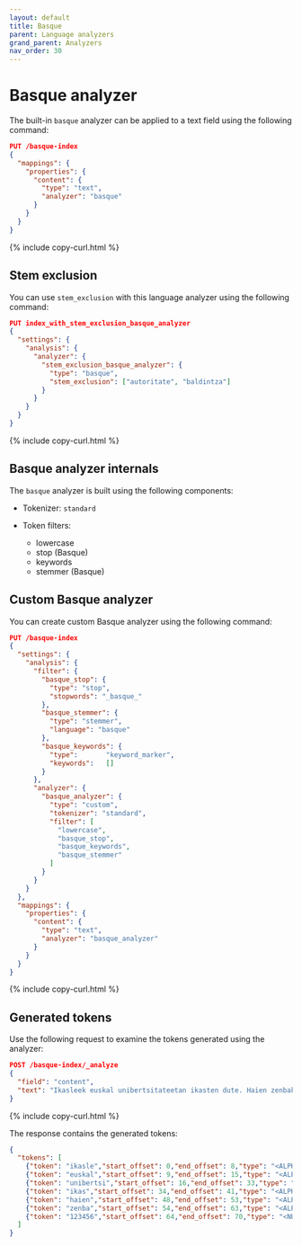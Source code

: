 ```yaml
---
layout: default
title: Basque
parent: Language analyzers
grand_parent: Analyzers
nav_order: 30
---
```


# Basque analyzer

The built-in `basque` analyzer can be applied to a text field using the following command:

```json
PUT /basque-index
{
  "mappings": {
    "properties": {
      "content": {
        "type": "text",
        "analyzer": "basque"
      }
    }
  }
}
```
{% include copy-curl.html %}

## Stem exclusion

You can use `stem_exclusion` with this language analyzer using the following command:

```json
PUT index_with_stem_exclusion_basque_analyzer
{
  "settings": {
    "analysis": {
      "analyzer": {
        "stem_exclusion_basque_analyzer": {
          "type": "basque",
          "stem_exclusion": ["autoritate", "baldintza"]
        }
      }
    }
  }
}
```
{% include copy-curl.html %}

## Basque analyzer internals

The `basque` analyzer is built using the following components:

- Tokenizer: `standard`

- Token filters:
  - lowercase
  - stop (Basque)
  - keywords
  - stemmer (Basque)

## Custom Basque analyzer

You can create custom Basque analyzer using the following command:

```json
PUT /basque-index
{
  "settings": {
    "analysis": {
      "filter": {
        "basque_stop": {
          "type": "stop",
          "stopwords": "_basque_"
        },
        "basque_stemmer": {
          "type": "stemmer",
          "language": "basque"
        },
        "basque_keywords": {
          "type":       "keyword_marker",
          "keywords":   [] 
        }
      },
      "analyzer": {
        "basque_analyzer": {
          "type": "custom",
          "tokenizer": "standard",
          "filter": [
            "lowercase",
            "basque_stop",
            "basque_keywords",
            "basque_stemmer"
          ]
        }
      }
    }
  },
  "mappings": {
    "properties": {
      "content": {
        "type": "text",
        "analyzer": "basque_analyzer"
      }
    }
  }
}
```
{% include copy-curl.html %}

## Generated tokens

Use the following request to examine the tokens generated using the analyzer:

```json
POST /basque-index/_analyze
{
  "field": "content",
  "text": "Ikasleek euskal unibertsitateetan ikasten dute. Haien zenbakiak 123456 dira."
}
```
{% include copy-curl.html %}

The response contains the generated tokens:

```json
{
  "tokens": [
    {"token": "ikasle","start_offset": 0,"end_offset": 8,"type": "<ALPHANUM>","position": 0},
    {"token": "euskal","start_offset": 9,"end_offset": 15,"type": "<ALPHANUM>","position": 1},
    {"token": "unibertsi","start_offset": 16,"end_offset": 33,"type": "<ALPHANUM>","position": 2},
    {"token": "ikas","start_offset": 34,"end_offset": 41,"type": "<ALPHANUM>","position": 3},
    {"token": "haien","start_offset": 48,"end_offset": 53,"type": "<ALPHANUM>","position": 5},
    {"token": "zenba","start_offset": 54,"end_offset": 63,"type": "<ALPHANUM>","position": 6},
    {"token": "123456","start_offset": 64,"end_offset": 70,"type": "<NUM>","position": 7}
  ]
}
```